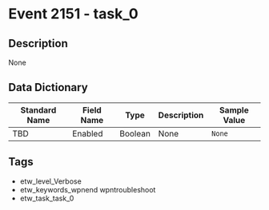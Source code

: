# Event 2151 - task_0

## Description
None

## Data Dictionary
|Standard Name|Field Name|Type|Description|Sample Value|
|---|---|---|---|---|
|TBD|Enabled|Boolean|None|`None`|

## Tags
* etw_level_Verbose
* etw_keywords_wpnend wpntroubleshoot
* etw_task_task_0